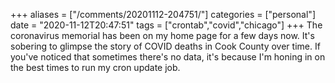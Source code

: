 +++
aliases = ["/comments/20201112-204751/"]
categories = ["personal"]
date = "2020-11-12T20:47:51"
tags = ["crontab","covid","chicago"]
+++
The coronavirus memorial has been on my home page for a few days now. It's sobering to glimpse the story of COVID deaths in Cook County over time. If you've noticed that sometimes there's no data, it's because I'm honing in on the best times to run my cron update job.

